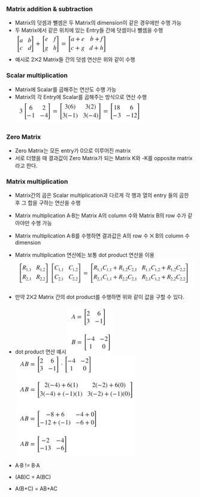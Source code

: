 ### Matrix addition & subtraction
- Matrix의 덧셈과 뺄셈은 두 Matrix의 dimension이 같은 경우에만 수행 가능
- 두 Matrix에서 같은 위치에 있는 Entry들 간에 덧셈이나 뺄셈을 수행
![alt text](../images/Linear%20Algebra-Operations%20on%20two%20matrices-Matrix%20addition%20&%20subtraction-연산%20예시.png)
- 예시로 2⨉2 Matrix들 간의 덧셈 연산은 위와 같이 수행

### Scalar multiplication
- Matrix에 Scalar를 곱해주는 연산도 수행 가능
- Matrix의 각 Entry에 Scalar를 곱해주는 방식으로 연산 수행
![alt text](../images/Linear%20Algebra-Operations%20on%20two%20matrices-Scalar%20multipication-연산%20예시.png)

### Zero Matrix
- Zero Matrix는 모든 entry가 0으로 이루어진 matrix
- 서로 더했을 때 결과값이 Zero Matrix가 되는 Matrix K와 -K를 opposite matrix라고 한다.

### Matrix multiplication
- Matrix간의 곱은 Scalar multiplication과 다르게 각 행과 열의 entry 들의 곱한 후 그 합을 구하는 연산을 수행
- Matrix multiplication A·B는 Matrix A의 column 수와 Matrix B의 row 수가 같아야만 수행 가능
- Matrix multiplication A·B를 수행하면 결과값은 A의 row 수 ⨉ B의 column 수 dimension
- Matrix multiplication 연산에는 보통 dot product 연산을 이용<br>
![alt text](../images/Linear%20Algebra-Operations%20on%20two%20matrices-Matrix%20multipication-연산%20예시%201.png)
 - 만약 2⨉2 Matrix 간의 dot product를 수행하면 위와 같이 값을 구할 수 있다.

- dot product 연산 예시
  ![alt text](../images/Linear%20Algebra-Operations%20on%20two%20matrices-Matrix%20multipication-연산%20예시%202.png)
  ![alt text](../images/Linear%20Algebra-Operations%20on%20two%20matrices-Matrix%20multipication-연산%20예시%203.png)
- A·B != B·A
- (AB)C = A(BC)
- A(B+C) = AB+AC